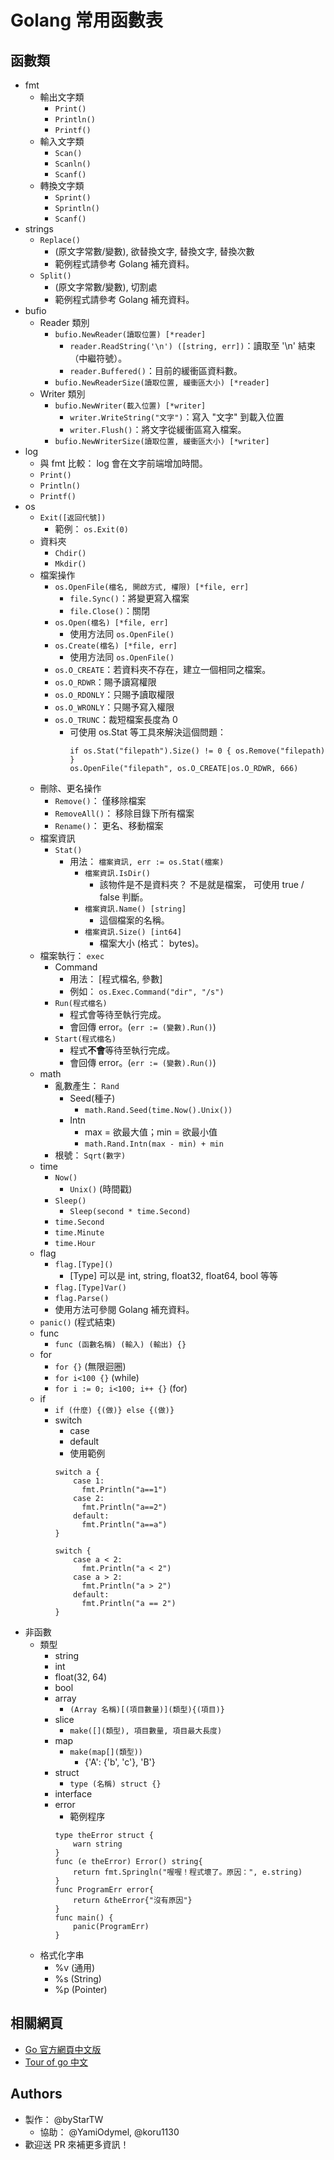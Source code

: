 ﻿# Golang 常用函數表
## 函數類
- fmt
  - 輸出文字類
    - `Print()`
    - `Println()`
    - `Printf()`
  - 輸入文字類
    - `Scan()`
    - `Scanln()`
    - `Scanf()`
  - 轉換文字類
    - `Sprint()`
    - `Sprintln()`
    - `Scanf()`
- strings
  - `Replace()`
    - (原文字常數/變數), 欲替換文字, 替換文字, 替換次數
    - 範例程式請參考 Golang 補充資料。
  - `Split()`
    - (原文字常數/變數), 切割處
    - 範例程式請參考 Golang 補充資料。
- bufio
  - Reader 類別
    - `bufio.NewReader(讀取位置) [*reader]`
      - `reader.ReadString('\n') ([string, err])`：讀取至 '\n' 結束 （中繼符號）。
      - `reader.Buffered()`：目前的緩衝區資料數。
    - `bufio.NewReaderSize(讀取位置, 緩衝區大小) [*reader]`
  - Writer 類別
    - `bufio.NewWriter(載入位置) [*writer]`
      - `writer.WriteString("文字")`：寫入 "文字" 到載入位置
      - `writer.Flush()`：將文字從緩衝區寫入檔案。
    - `bufio.NewWriterSize(讀取位置, 緩衝區大小) [*writer]`
- log
  - 與 fmt 比較： log 會在文字前端增加時間。
  - `Print()`
  - `Println()`
  - `Printf()`
- os
  - `Exit([返回代號])`
    - 範例： `os.Exit(0)`
  - 資料夾
    - `Chdir()`
    - `Mkdir()`
  - 檔案操作
    - `os.OpenFile(檔名, 開啟方式, 權限) [*file, err]`
      - `file.Sync()`：將變更寫入檔案
      - `file.Close()`：關閉
    - `os.Open(檔名) [*file, err]`
      - 使用方法同 `os.OpenFile()`
    - `os.Create(檔名) [*file, err]`
      - 使用方法同 `os.OpenFile()`
    - `os.O_CREATE`：若資料夾不存在，建立一個相同之檔案。
    - `os.O_RDWR`：賜予讀寫權限
    - `os.O_RDONLY`：只賜予讀取權限
    - `os.O_WRONLY`：只賜予寫入權限
    - `os.O_TRUNC`：裁短檔案長度為 0
      - 可使用 os.Stat 等工具來解決這個問題：
        ```
        if os.Stat("filepath").Size() != 0 { os.Remove("filepath) }
        os.OpenFile("filepath", os.O_CREATE|os.O_RDWR, 666)
        ```
  - 刪除、更名操作
    - `Remove()`：
      僅移除檔案
    - `RemoveAll()`：
      移除目錄下所有檔案
    - `Rename()`：
      更名、移動檔案
  - 檔案資訊
    - `Stat()`
      - 用法： `檔案資訊, err := os.Stat(檔案)`
        - `檔案資訊.IsDir()`
          - 該物件是不是資料夾？
            不是就是檔案，
            可使用 true / false 判斷。
        - `檔案資訊.Name() [string]`
          - 這個檔案的名稱。
        - `檔案資訊.Size() [int64]`
          - 檔案大小 (格式： bytes)。
  - 檔案執行： `exec`
    - Command
      - 用法： [程式檔名, 參數]
      - 例如： `os.Exec.Command("dir", "/s")`
    - `Run(程式檔名)`
      - 程式會等待至執行完成。
      - 會回傳 error。(`err := (變數).Run()`)
    - `Start(程式檔名)`
      - 程式**不會**等待至執行完成。
      - 會回傳 error。(`err := (變數).Run()`)
  - math
    - 亂數產生： `Rand`
      - Seed(種子)
        - `math.Rand.Seed(time.Now().Unix())`
      - Intn
        - max = 欲最大值；min = 欲最小值
        - `math.Rand.Intn(max - min) + min`
    - 根號： `Sqrt(數字)`
  - time
    - `Now()`
      - `Unix()` (時間戳)
    - `Sleep()`
      - `Sleep(second * time.Second)`
    - `time.Second`
    - `time.Minute`
    - `time.Hour`
  - flag
    - `flag.[Type]()`
      - [Type] 可以是 int, string, float32, float64, bool 等等
    - `flag.[Type]Var()`
    - `flag.Parse()`
    - 使用方法可參閱 Golang 補充資料。
  - `panic()` (程式結束)
  - func
    - `func (函數名稱) (輸入) (輸出) {}`
  - for
    - `for {}` (無限迴圈)
    - `for i<100 {}` (while)
    - `for i := 0; i<100; i++ {}` (for)
  - if
    - `if (什麼) {(做)} else {(做)}`
    - switch
      - case
      - default
      - 使用範例
      ```
      switch a {
          case 1:
            fmt.Println("a==1")
          case 2:
            fmt.Println("a==2")
          default:
            fmt.Println("a==a")
      }
      ```
      ```
      switch {
          case a < 2:
            fmt.Println("a < 2")
          case a > 2:
            fmt.Println("a > 2")
          default:
            fmt.Println("a == 2")
      }
      ```
- 非函數
  - 類型
    - string
    - int
    - float(32, 64)
    - bool
    - array
      - `(Array 名稱)[(項目數量)](類型){(項目)}`
    - slice
      - `make([](類型), 項目數量, 項目最大長度)`
    - map
      - `make(map[](類型))`
        - {'A': {'b', 'c'}, 'B'}
    - struct
      - `type (名稱) struct {}`
    - interface
    - error
      - 範例程序
      ```
      type theError struct {
          warn string
      }
      func (e theError) Error() string{
          return fmt.Springln("喔喔！程式壞了。原因：", e.string)
      }
      func ProgramErr error{
          return &theError{"沒有原因"}
      }
      func main() {
          panic(ProgramErr)
      }
      ```
  - 格式化字串
    - %v (通用)
    - %s (String)
    - %p (Pointer)

## 相關網頁
  - [Go 官方網頁中文版](http://go-zh.org)
  - [Tour of go 中文](http://tour.go-zh.org)

## Authors
- 製作： @byStarTW
  - 協助： @YamiOdymel, @koru1130
- 歡迎送 PR 來補更多資訊！